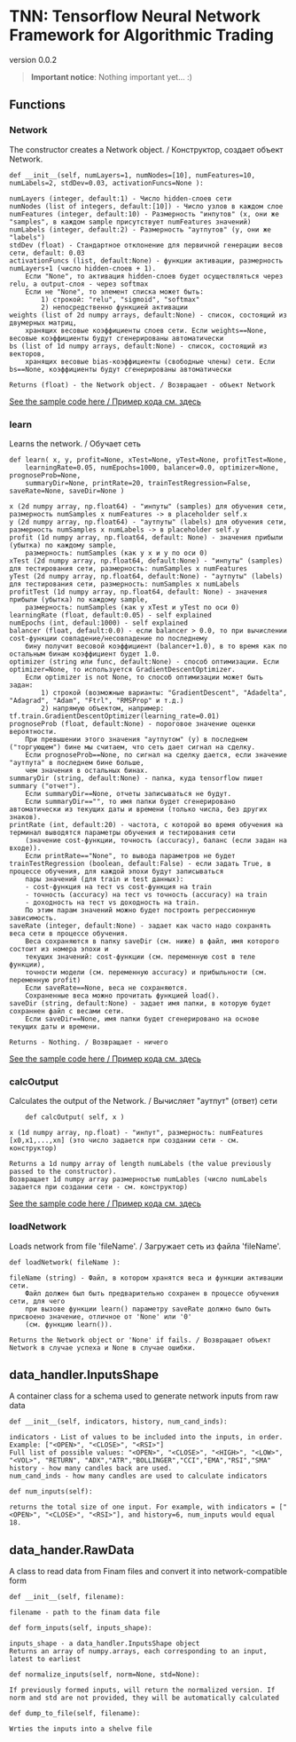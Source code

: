 TNN: Tensorflow Neural Network Framework for Algorithmic Trading 
================================================================
version 0.0.2

> **Important notice**:
> Nothing important yet... :)

Functions
----------

### Network ###
The constructor creates a Network object. / Конструктор, создает объект Network.
~~~
def __init__(self, numLayers=1, numNodes=[10], numFeatures=10, numLabels=2, stdDev=0.03, activationFuncs=None ):
~~~
    numLayers (integer, default:1) - Число hidden-слоев сети
    numNodes (list of integers, default:[10]) - Число узлов в каждом слое
    numFeatures (integer, default:10) - Размерность "инпутов" (x, они же "samples", в каждом sample присутствует numFeatures значений)
    numLabels (integer, default:2) - Размерность "аутпутов" (y, они же "labels")
    stdDev (float) - Стандартное отклонение для первичной генерации весов сети, default: 0.03 
    activationFuncs (list, default:None) - функции активации, размерность numLayers+1 (число hidden-слоев + 1). 
        Если "None", то активация hidden-слоев будет осуществляться через relu, а output-слоя - через softmax
        Если не "None", то элемент списка может быть:
            1) строкой: "relu", "sigmoid", "softmax"
            2) непосредственно функцией активации
    weights (list of 2d numpy arrays, default:None) - список, состоящий из двумерных матриц, 
        хранящих весовые коэффициенты слоев сети. Если weights==None, весовые коэффициенты будут сгенерированы автоматически
    bs (list of 1d numpy arrays, default:None) - список, состоящий из векторов, 
        хранящих весовые bias-коэффициенты (свободные члены) сети. Если bs==None, коэффициенты будут сгенерированы автоматически
	
	Returns (float) - the Network object. / Возвращает - объект Network

[See the sample code here / Пример кода см. здесь](samples/sample.py) 

### learn ###
Learns the network. / Обучает сеть
~~~
def learn( x, y, profit=None, xTest=None, yTest=None, profitTest=None, 
    learningRate=0.05, numEpochs=1000, balancer=0.0, optimizer=None, prognoseProb=None, 
    summaryDir=None, printRate=20, trainTestRegression=False, saveRate=None, saveDir=None )
~~~
    x (2d numpy array, np.float64) - "инпуты" (samples) для обучения сети, размерность numSamples x numFeatures -> в placeholder self.x
    y (2d numpy array, np.float64) - "аутпуты" (labels) для обучения сети, размерность numSamples x numLabels -> в placeholder self.y
    profit (1d numpy array, np.float64, default: None) - значения прибыли (убытка) по каждому sample, 
        размерность: numSamples (как у x и y по оси 0)
    xTest (2d numpy array, np.float64, default:None) - "инпуты" (samples) для тестирования сети, размерность: numSamples x numFeatures 
    yTest (2d numpy array, np.float64, default:None) - "аутпуты" (labels) для тестирования сети, размерность: numSamples x numLabels
    profitTest (1d numpy array, np.float64, default: None) - значения прибыли (убытка) по каждому sample, 
        размерность: numSamples (как у xTest и yTest по оси 0)
    learningRate (float, default:0.05) - self explained 
    numEpochs (int, defaul:1000) - self explained
    balancer (float, default:0.0) - если balancer > 0.0, то при вычислении cost-функции совпадение/несовпадение по последнему 
        бину получит весовой коэффициент (balancer+1.0), в то время как по остальным бинам коэффициент будет 1.0.
    optimizer (string или func, default:None) - способ оптимизации. Если optimizer=None, то используется GradientDescentOptimizer. 
        Если optimizer is not None, то способ оптимизации может быть задан:
            1) строкой (возможные варианты: "GradientDescent", "Adadelta", "Adagrad", "Adam", "Ftrl", "RMSProp" и т.д.)
            2) напрямую объектом, например: tf.train.GradientDescentOptimizer(learning_rate=0.01) 
    prognoseProb (float, default:None) - пороговое значение оценки вероятности.
        При превышении этого значения "аутпутом" (y) в последнем ("торгующем") бине мы считаем, что сеть дает сигнал на сделку. 
        Если prognoseProb==None, по сигнал на сделку дается, если значение "аутпута" в последнем бине больше, 
        чем значения в остальных бинах. 
    summaryDir (string, default:None) - папка, куда tensorflow пишет summary ("отчет"). 
        Если summaryDir==None, отчеты записываться не будут.
        Если summaryDir=="", то имя папки будет сгенерировано автоматически из текущих даты и времени (только числа, без других знаков).
    printRate (int, default:20) - частота, с которой во время обучения на терминал выводятся параметры обучения и тестирования сети
        (значение cost-функции, точность (accuracy), баланс (если задан на входе)).
        Если printRate=="None", то вывода параметров не будет
    trainTestRegression (boolean, default:False) - если задать True, в процессе обучения, для каждой эпохи будут записываться
        пары значений (для train и test данных): 
        - cost-функция на тест vs cost-функция на train
        - точность (accuracy) на тест vs точность (accuracy) на train
        - доходность на тест vs доходность на train.
        По этим парам значений можно будет построить регрессионную зависимость.
    saveRate (integer, default:None) - задает как часто надо сохранять веса сети в процессе обучения.
        Веса сохраняются в папку saveDir (см. ниже) в файл, имя которого состоит из номера эпохи и
        текущих значений: cost-функции (см. переменную cost в теле функции), 
        точности модели (см. переменную accuracy) и прибыльности (см. переменную profit)  
        Если saveRate==None, веса не сохраняются.
        Сохраненные веса можно прочитать функцией load().
    saveDir (string, default:None) - задает имя папки, в которую будет сохраннен файл с весами сети.
        Если saveDir==None, имя папки будет сгенерировано на основе текущих даты и времени.

	Returns - Nothing. / Возвращает - ничего

[See the sample code here / Пример кода см. здесь](samples/sample.py) 
	
### calcOutput ###
Calculates the output of the Network. / Вычисляет "аутпут" (ответ) сети
~~~
    def calcOutput( self, x )
~~~
    x (1d numpy array, np.float) - "инпут", размерность: numFeatures [x0,x1,...,xn] (это число задается при создании сети - см. конструктор)

	Returns a 1d numpy array of length numLabels (the value previously passed to the constructor).
	Возвращает 1d numpy array размерностью numLables (число numLabels задается при создании сети - см. конструктор) 

[See the sample code here / Пример кода см. здесь](samples/calcOutput.py) 

### loadNetwork ###
Loads network from file 'fileName'. / Загружает сеть из файла 'fileName'.
~~~
def loadNetwork( fileName ):
~~~
    fileName (string) - Файл, в котором хранятся веса и функции активации сети.
        Файл должен был быть предварительно сохранен в процессе обучения сети, для чего
        при вызове функции learn() параметру saveRate должно было быть присвоено значение, отличное от 'None' или '0'
        (см. функцию learn()).
 
	Returns the Network object or 'None' if fails. / Возвращает объект Network в случае успеха и None в случае ошибки.


## data_handler.InputsShape

A container class for a schema used to generate network inputs from raw data


~~~
def __init__(self, indicators, history, num_cand_inds):
~~~
    indicators - List of values to be included into the inputs, in order. Example: ["<OPEN>", "<CLOSE>", "<RSI>"]
    Full list of possible values: "<OPEN>", "<CLOSE>", "<HIGH>", "<LOW>", "<VOL>", "RETURN", "ADX","ATR","BOLLINGER","CCI","EMA","RSI","SMA"
    history - how many candles back are used.
    num_cand_inds - how many candles are used to calculate indicators

~~~
def num_inputs(self):
~~~
    returns the total size of one input. For example, with indicators = ["<OPEN>", "<CLOSE>", "<RSI>"], and history=6, num_inputs would equal 18.

## data_hander.RawData

A class to read data from Finam files and convert it into network-compatible form


~~~
def __init__(self, filename):
~~~
    filename - path to the finam data file
    

~~~
def form_inputs(self, inputs_shape):
~~~
    inputs_shape - a data_handler.InputsShape object
    Returns an array of numpy.arrays, each corresponding to an input, latest to earliest
    
~~~
def normalize_inputs(self, norm=None, std=None):
~~~
    If previously formed inputs, will return the normalized version. If norm and std are not provided, they will be automatically calculated
    
~~~
def dump_to_file(self, filename):
~~~
    Wrties the inputs into a shelve file
    
   
